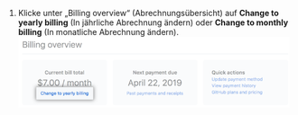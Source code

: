 1. Klicke unter „Billing overview“ (Abrechnungsübersicht) auf **Change to yearly billing** (In jährliche Abrechnung ändern) oder **Change to monthly billing** (In monatliche Abrechnung ändern). ![Schaltfläche zum Ändern des Plans in der Abrechnungsübersicht](/assets/images/help/billing/change-plan-duration-link.png)

